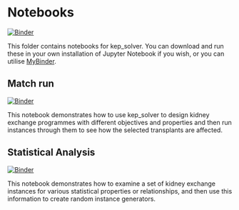 # Notebooks

[![Binder](https://mybinder.org/badge_logo.svg)](https://mybinder.org/v2/gl/wpettersson%2Fkep_solver/HEAD)

This folder contains notebooks for kep\_solver. You can download and run these in your own installation of Jupyter Notebook if you wish, or you can utilise [MyBinder](https://mybinder.org/v2/gl/wpettersson%2Fkep_solver/HEAD).

## Match run

[![Binder](https://mybinder.org/badge_logo.svg)](https://mybinder.org/v2/gl/wpettersson%2Fkep_solver/HEAD?labpath=notebooks%2FMatch%20Run.ipynb)

This notebook demonstrates how to use kep\_solver to design kidney exchange programmes with different objectives and properties and then run instances through them to see how the selected transplants are affected.

## Statistical Analysis

[![Binder](https://mybinder.org/badge_logo.svg)](https://mybinder.org/v2/gl/wpettersson%2Fkep_solver/HEAD?labpath=notebooks%2FStatistical%20Analysis.ipynb)

This notebook demonstrates how to examine a set of kidney exchange instances for various statistical properties or relationships, and then use this information to create random instance generators.
